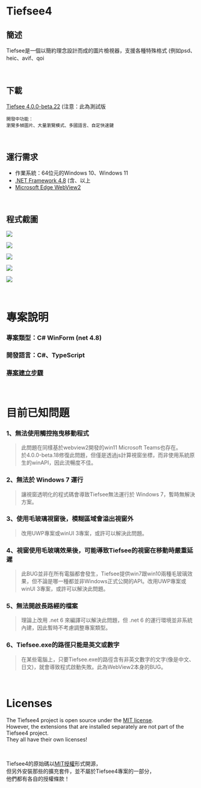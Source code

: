 ﻿# Tiefsee4

## 簡述
Tiefsee是一個以簡約理念設計而成的圖片檢視器，支援各種特殊格式 (例如psd、heic、avif、qoi

<br>

## 下載
[Tiefsee 4.0.0-beta.22](https://github.com/hbl917070/Tiefsee4/releases)
(注意：此為測試版

    開發中功能：  
    瀏覽多幀圖片、大量瀏覽模式、多國語言、自定快速鍵

<br>

## 運行需求
- 作業系統：64位元的Windows 10、Windows 11
- [.NET Framework 4.8](https://dotnet.microsoft.com/en-us/download/dotnet-framework/net48) (含、以上
- [Microsoft Edge WebView2](https://developer.microsoft.com/microsoft-edge/webview2/)

<br>


## 程式截圖
![](https://cdn.discordapp.com/attachments/896768892003823627/992137114324054127/2022-07-01_02-22-15.jpg)

![](https://cdn.discordapp.com/attachments/803673073621401633/953640384238600312/2022-03-16_01-32-52.jpg)

![](https://cdn.discordapp.com/attachments/803673073621401633/917208044578951229/2021-12-06_07-56-44.jpg)

![](https://cdn.discordapp.com/attachments/896768892003823627/1026908356125933649/2022-10-05_00-37-08.jpg)

![](https://cdn.discordapp.com/attachments/896768892003823627/1026908355274481776/2022-10-05_01-24-29.jpg)

<br>

# 專案說明
### 專案類型：C# WinForm (net 4.8)
### 開發語言：C#、TypeScript
### [專案建立步驟](/Building.md)

<br>

# 目前已知問題
### 1、無法使用觸控拖曳移動程式
> 此問題在同樣基於webview2開發的win11 Microsoft Teams也存在。<br>
於4.0.0-beta.18修復此問題，但僅是透過js計算視窗坐標，而非使用系統原生的winAPI，因此流暢度不佳。

### 2、無法於 Windows 7 運行
> 讓視窗透明化的程式碼會導致Tiefsee無法運行於 Windows 7，暫時無解決方案。

### 3、使用毛玻璃視窗後，模糊區域會溢出視窗外
> 改用UWP專案或winUI 3專案，或許可以解決此問題。

### 4、視窗使用毛玻璃效果後，可能導致Tiefsee的視窗在移動時嚴重延遲
> 此BUG並非在所有電腦都會發生，Tiefsee提供win7跟win10兩種毛玻璃效果，但不論是哪一種都並非Windows正式公開的API。改用UWP專案或winUI 3專案，或許可以解決此問題。

### 5、無法開啟長路經的檔案
> 理論上改用 .net 6 來編譯可以解決此問題，但 .net 6 的運行環境並非系統內建，因此暫時不考慮調整專案類型。

### 6、Tiefsee.exe的路徑只能是英文或數字
> 在某些電腦上，只要Tiefsee.exe的路徑含有非英文數字的文字(像是中文、日文)，就會導致程式啟動失敗。此為WebView2本身的BUG。

<br>

# Licenses

The Tiefsee4 project is open source under the [MIT license](/LICENSE).<br>
However, the extensions that are installed separately are not part of the Tiefsee4 project.<br>
They all have their own licenses!

<br>

Tiefsee4的原始碼以[MIT授權](/LICENSE)形式開源，<br>
但另外安裝那些的擴充套件，並不屬於Tiefsee4專案的一部分，<br>
他們都有各自的授權條款！